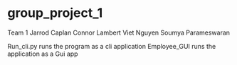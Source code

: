 # group_project_1

Team 1
Jarrod Caplan
Connor Lambert
Viet Nguyen
Soumya Parameswaran

Run_cli.py runs the program as a cli application
Employee_GUI runs the application as a Gui app

